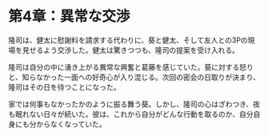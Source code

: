 # 第4章：異常な交渉

隆司は、健太に慰謝料を請求する代わりに、葵と健太、そして友人との3Pの現場を見せるよう交渉した。健太は驚きつつも、隆司の提案を受け入れる。

隆司は自分の中に湧き上がる異常な興奮と葛藤を感じていた。葵に対する怒りと、知らなかった一面への好奇心が入り混じる。次回の密会の日取りが決まり、隆司はその日を待つことになった。

家では何事もなかったかのように振る舞う葵。しかし、隆司の心はざわつき、夜も眠れない日々が続いた。彼は、これから自分がどんな行動を取るのか、自分自身にも分からなくなっていた。
